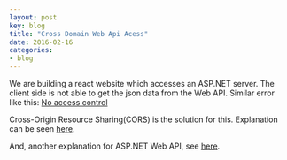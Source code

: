 ```yaml
---
layout: post
key: blog
title: "Cross Domain Web Api Acess"
date: 2016-02-16
categories:
- blog
---
```


We are building a react website which accesses an ASP.NET server. The client side is not able to get the json data from the Web API. Similar error like this:
[No access control](http://stackoverflow.com/questions/20035101/no-access-control-allow-origin-header-is-present-on-the-requested-resource)

Cross-Origin Resource Sharing(CORS) is the solution for this. Explanation can be seen [here](http://www.html5rocks.com/en/tutorials/cors/). 

And, another explanation for ASP.NET Web API, see [here](http://www.asp.net/web-api/overview/security/enabling-cross-origin-requests-in-web-api).
